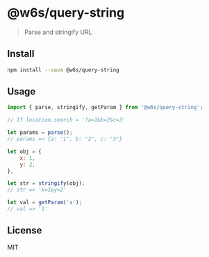 # @w6s/query-string

> Parse and stringify URL

## Install

```bash
npm install --save @w6s/query-string
```

## Usage

```js
import { parse, stringify, getParam } from '@w6s/query-string';

// If location.search = '?a=1&b=2&c=3'

let params = parse();
// params => {a: "1", b: "2", c: "3"}

let obj = {
    x: 1,
    y: 2,
},

let str = stringify(obj);
// str => 'x=1&y=2'

let val = getParam('a');
// val => '1'

```

## License

MIT